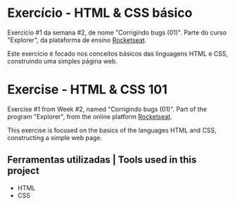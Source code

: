 # Exercício - HTML & CSS básico

Exercício #1 da semana #2, de nome "Corrigindo bugs (01)". Parte do curso "Explorer", da plataforma de ensino [Rocketseat](https://rocketseat.com.br/).

Este exercício é focado nos conceitos básicos das linguagens HTML e CSS, construindo uma simples página web.

# Exercise - HTML & CSS 101

Exercise #1 from Week #2, named "Corrigindo bugs (01)". Part of the program "Explorer", from the online platform [Rocketseat](https://rocketseat.com.br/).

This exercise is focused on the basics of the languages HTML and CSS, constructing a simple web page.


## Ferramentas utilizadas | Tools used in this project

- HTML
- CSS
